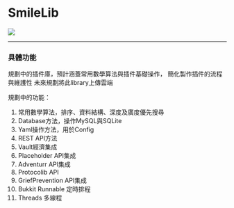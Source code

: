 # SmileLib
[![](https://jitpack.io/v/smile-minecraft/SmileLib.svg)](https://jitpack.io/#smile-minecraft/SmileLib)

---
### 具體功能

規劃中的插件庫，預計涵蓋常用數學算法與插件基礎操作，
簡化製作插件的流程與維護性
未來規劃將此library上傳雲端

規劃中的功能：

1. 常用數學算法，排序、資料結構、深度及廣度優先搜尋
2. Database方法，操作MySQL與SQLite
3. Yaml操作方法，用於Config
4. REST API方法
5. Vault經濟集成
6. Placeholder API集成
7. Adventurr API集成
8. Protocolib API
9. GriefPrevention API集成
10. Bukkit Runnable 定時排程
11. Threads 多線程
   
